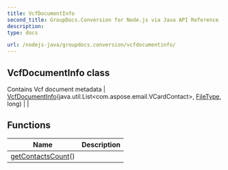 ```yaml
---
title: VcfDocumentInfo
second_title: GroupDocs.Conversion for Node.js via Java API Reference
description: 
type: docs

url: /nodejs-java/groupdocs.conversion/vcfdocumentinfo/
---
```


## VcfDocumentInfo class
Contains Vcf document metadata
| [VcfDocumentInfo](vcfdocumentinfo)(java.util.List<com.aspose.email.VCardContact>, [FileType](../filetype), long) |  |

## Functions

| Name | Description |
| --- | --- |
| [getContactsCount](getcontactscount)() |  |
